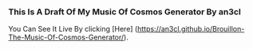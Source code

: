 ### This Is A Draft Of My Music Of Cosmos Generator By an3cl

You Can See It Live By clicking [Here] (https://an3cl.github.io/Brouillon-The-Music-Of-Cosmos-Generator/).
